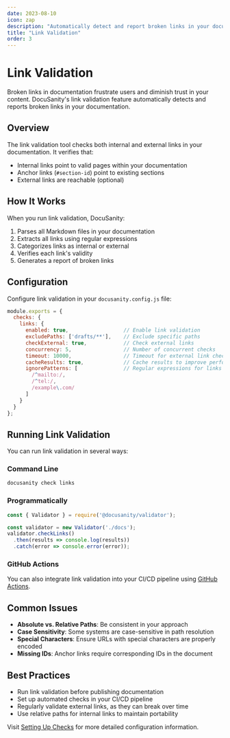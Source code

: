 ```yaml
---
date: 2023-08-10
icon: zap
description: "Automatically detect and report broken links in your documentation"
title: "Link Validation"
order: 3
---
```


# Link Validation

Broken links in documentation frustrate users and diminish trust in your content. DocuSanity's link validation feature automatically detects and reports broken links in your documentation.

## Overview

The link validation tool checks both internal and external links in your documentation. It verifies that:

- Internal links point to valid pages within your documentation
- Anchor links (`#section-id`) point to existing sections
- External links are reachable (optional)

## How It Works

When you run link validation, DocuSanity:

1. Parses all Markdown files in your documentation
2. Extracts all links using regular expressions
3. Categorizes links as internal or external
4. Verifies each link's validity
5. Generates a report of broken links

## Configuration

Configure link validation in your `docusanity.config.js` file:

```javascript
module.exports = {
  checks: {
    links: {
      enabled: true,                  // Enable link validation
      excludePaths: ['drafts/**'],    // Exclude specific paths
      checkExternal: true,            // Check external links
      concurrency: 5,                 // Number of concurrent checks
      timeout: 10000,                 // Timeout for external link checks (ms)
      cacheResults: true,             // Cache results to improve performance
      ignorePatterns: [               // Regular expressions for links to ignore
        /^mailto:/,
        /^tel:/,
        /example\.com/
      ]
    }
  }
};
```

## Running Link Validation

You can run link validation in several ways:

### Command Line

```bash
docusanity check links
```

### Programmatically

```javascript
const { Validator } = require('@docusanity/validator');

const validator = new Validator('./docs');
validator.checkLinks()
  .then(results => console.log(results))
  .catch(error => console.error(error));
```

### GitHub Actions

You can also integrate link validation into your CI/CD pipeline using [GitHub Actions](/docs/github-actions).

## Common Issues

- **Absolute vs. Relative Paths**: Be consistent in your approach
- **Case Sensitivity**: Some systems are case-sensitive in path resolution
- **Special Characters**: Ensure URLs with special characters are properly encoded
- **Missing IDs**: Anchor links require corresponding IDs in the document

## Best Practices

- Run link validation before publishing documentation
- Set up automated checks in your CI/CD pipeline
- Regularly validate external links, as they can break over time
- Use relative paths for internal links to maintain portability

Visit [Setting Up Checks](/docs/link-validation/setup) for more detailed configuration information.
